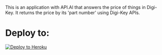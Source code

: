 

This is an application with API.AI that answers the price of things in Digi-Key. It returns the price by its 'part number' using Digi-Key APIs.



# Deploy to:
[![Deploy to Heroku](https://www.herokucdn.com/deploy/button.svg)](https://heroku.com/deploy)

